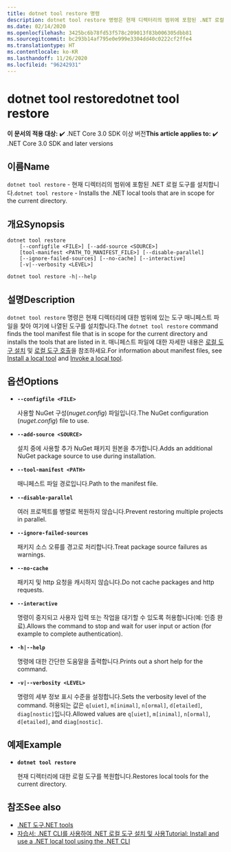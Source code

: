 ```yaml
---
title: dotnet tool restore 명령
description: dotnet tool restore 명령은 현재 디렉터리의 범위에 포함된 .NET 로컬 도구를 머신에 설치합니다.
ms.date: 02/14/2020
ms.openlocfilehash: 3425bc6b78fd53f578c209013f83b006305dbb81
ms.sourcegitcommit: bc293b14af795e0e999e3304dd40c0222cf2ffe4
ms.translationtype: HT
ms.contentlocale: ko-KR
ms.lasthandoff: 11/26/2020
ms.locfileid: "96242931"
---
```

# <a name="dotnet-tool-restore"></a><span data-ttu-id="4d347-103">dotnet tool restore</span><span class="sxs-lookup"><span data-stu-id="4d347-103">dotnet tool restore</span></span>

<span data-ttu-id="4d347-104">**이 문서의 적용 대상:**  ✔️ .NET Core 3.0 SDK 이상 버전</span><span class="sxs-lookup"><span data-stu-id="4d347-104">**This article applies to:** ✔️ .NET Core 3.0 SDK and later versions</span></span>

## <a name="name"></a><span data-ttu-id="4d347-105">이름</span><span class="sxs-lookup"><span data-stu-id="4d347-105">Name</span></span>

<span data-ttu-id="4d347-106">`dotnet tool restore` - 현재 디렉터리의 범위에 포함된 .NET 로컬 도구를 설치합니다.</span><span class="sxs-lookup"><span data-stu-id="4d347-106">`dotnet tool restore` - Installs the .NET local tools that are in scope for the current directory.</span></span>

## <a name="synopsis"></a><span data-ttu-id="4d347-107">개요</span><span class="sxs-lookup"><span data-stu-id="4d347-107">Synopsis</span></span>

```dotnetcli
dotnet tool restore
    [--configfile <FILE>] [--add-source <SOURCE>]
    [tool-manifest <PATH_TO_MANIFEST_FILE>] [--disable-parallel]
    [--ignore-failed-sources] [--no-cache] [--interactive]
    [-v|--verbosity <LEVEL>]

dotnet tool restore -h|--help
```

## <a name="description"></a><span data-ttu-id="4d347-108">설명</span><span class="sxs-lookup"><span data-stu-id="4d347-108">Description</span></span>

<span data-ttu-id="4d347-109">`dotnet tool restore` 명령은 현재 디렉터리에 대한 범위에 있는 도구 매니페스트 파일을 찾아 여기에 나열된 도구를 설치합니다.</span><span class="sxs-lookup"><span data-stu-id="4d347-109">The `dotnet tool restore` command finds the tool manifest file that is in scope for the current directory and installs the tools that are listed in it.</span></span> <span data-ttu-id="4d347-110">매니페스트 파일에 대한 자세한 내용은 [로컬 도구 설치](global-tools.md#install-a-local-tool) 및 [로컬 도구 호출](global-tools.md#invoke-a-local-tool)을 참조하세요.</span><span class="sxs-lookup"><span data-stu-id="4d347-110">For information about manifest files, see [Install a local tool](global-tools.md#install-a-local-tool) and [Invoke a local tool](global-tools.md#invoke-a-local-tool).</span></span>

## <a name="options"></a><span data-ttu-id="4d347-111">옵션</span><span class="sxs-lookup"><span data-stu-id="4d347-111">Options</span></span>

- **`--configfile <FILE>`**

  <span data-ttu-id="4d347-112">사용할 NuGet 구성(*nuget.config*) 파일입니다.</span><span class="sxs-lookup"><span data-stu-id="4d347-112">The NuGet configuration (*nuget.config*) file to use.</span></span>

- **`--add-source <SOURCE>`**

  <span data-ttu-id="4d347-113">설치 중에 사용할 추가 NuGet 패키지 원본을 추가합니다.</span><span class="sxs-lookup"><span data-stu-id="4d347-113">Adds an additional NuGet package source to use during installation.</span></span>

- **`--tool-manifest <PATH>`**

  <span data-ttu-id="4d347-114">매니페스트 파일 경로입니다.</span><span class="sxs-lookup"><span data-stu-id="4d347-114">Path to the manifest file.</span></span>

- **`--disable-parallel`**

  <span data-ttu-id="4d347-115">여러 프로젝트를 병렬로 복원하지 않습니다.</span><span class="sxs-lookup"><span data-stu-id="4d347-115">Prevent restoring multiple projects in parallel.</span></span>

- **`--ignore-failed-sources`**

  <span data-ttu-id="4d347-116">패키지 소스 오류를 경고로 처리합니다.</span><span class="sxs-lookup"><span data-stu-id="4d347-116">Treat package source failures as warnings.</span></span>

- **`--no-cache`**

  <span data-ttu-id="4d347-117">패키지 및 http 요청을 캐시하지 않습니다.</span><span class="sxs-lookup"><span data-stu-id="4d347-117">Do not cache packages and http requests.</span></span>

- **`--interactive`**

  <span data-ttu-id="4d347-118">명령이 중지되고 사용자 입력 또는 작업을 대기할 수 있도록 허용합니다(예: 인증 완료).</span><span class="sxs-lookup"><span data-stu-id="4d347-118">Allows the command to stop and wait for user input or action (for example to complete authentication).</span></span>

- **`-h|--help`**

  <span data-ttu-id="4d347-119">명령에 대한 간단한 도움말을 출력합니다.</span><span class="sxs-lookup"><span data-stu-id="4d347-119">Prints out a short help for the command.</span></span>

- **`-v|--verbosity <LEVEL>`**

  <span data-ttu-id="4d347-120">명령의 세부 정보 표시 수준을 설정합니다.</span><span class="sxs-lookup"><span data-stu-id="4d347-120">Sets the verbosity level of the command.</span></span> <span data-ttu-id="4d347-121">허용되는 값은 `q[uiet]`, `m[inimal]`, `n[ormal]`, `d[etailed]`, `diag[nostic]`입니다.</span><span class="sxs-lookup"><span data-stu-id="4d347-121">Allowed values are `q[uiet]`, `m[inimal]`, `n[ormal]`, `d[etailed]`, and `diag[nostic]`.</span></span>

## <a name="example"></a><span data-ttu-id="4d347-122">예제</span><span class="sxs-lookup"><span data-stu-id="4d347-122">Example</span></span>

- **`dotnet tool restore`**

  <span data-ttu-id="4d347-123">현재 디렉터리에 대한 로컬 도구를 복원합니다.</span><span class="sxs-lookup"><span data-stu-id="4d347-123">Restores local tools for the current directory.</span></span>

## <a name="see-also"></a><span data-ttu-id="4d347-124">참조</span><span class="sxs-lookup"><span data-stu-id="4d347-124">See also</span></span>

- [<span data-ttu-id="4d347-125">.NET 도구</span><span class="sxs-lookup"><span data-stu-id="4d347-125">.NET tools</span></span>](global-tools.md)
- [<span data-ttu-id="4d347-126">자습서: .NET CLI를 사용하여 .NET 로컬 도구 설치 및 사용</span><span class="sxs-lookup"><span data-stu-id="4d347-126">Tutorial: Install and use a .NET local tool using the .NET CLI</span></span>](local-tools-how-to-use.md)
